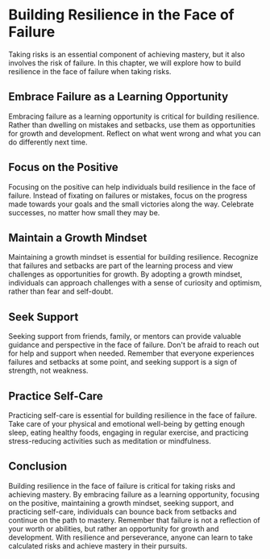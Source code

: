 Building Resilience in the Face of Failure
===================================================================

Taking risks is an essential component of achieving mastery, but it also involves the risk of failure. In this chapter, we will explore how to build resilience in the face of failure when taking risks.

Embrace Failure as a Learning Opportunity
-----------------------------------------

Embracing failure as a learning opportunity is critical for building resilience. Rather than dwelling on mistakes and setbacks, use them as opportunities for growth and development. Reflect on what went wrong and what you can do differently next time.

Focus on the Positive
---------------------

Focusing on the positive can help individuals build resilience in the face of failure. Instead of fixating on failures or mistakes, focus on the progress made towards your goals and the small victories along the way. Celebrate successes, no matter how small they may be.

Maintain a Growth Mindset
-------------------------

Maintaining a growth mindset is essential for building resilience. Recognize that failures and setbacks are part of the learning process and view challenges as opportunities for growth. By adopting a growth mindset, individuals can approach challenges with a sense of curiosity and optimism, rather than fear and self-doubt.

Seek Support
------------

Seeking support from friends, family, or mentors can provide valuable guidance and perspective in the face of failure. Don't be afraid to reach out for help and support when needed. Remember that everyone experiences failures and setbacks at some point, and seeking support is a sign of strength, not weakness.

Practice Self-Care
------------------

Practicing self-care is essential for building resilience in the face of failure. Take care of your physical and emotional well-being by getting enough sleep, eating healthy foods, engaging in regular exercise, and practicing stress-reducing activities such as meditation or mindfulness.

Conclusion
----------

Building resilience in the face of failure is critical for taking risks and achieving mastery. By embracing failure as a learning opportunity, focusing on the positive, maintaining a growth mindset, seeking support, and practicing self-care, individuals can bounce back from setbacks and continue on the path to mastery. Remember that failure is not a reflection of your worth or abilities, but rather an opportunity for growth and development. With resilience and perseverance, anyone can learn to take calculated risks and achieve mastery in their pursuits.
